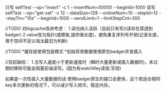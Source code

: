 只写
selfTest --op="insert" -c 1 --insertNum=50000 --beginId=1000
读写
selfTest --op="get-set" -c 12 --dataSize=128 --onlineNum=10 --stepId=12 --stayTm="10s" --beginId=1000 --sendLimit=1 --limitStepCnt=300

//TODO 对bigcache改进考虑：
1.读也纳入活跃（目前只有写)(读存在穿透到badger)
2.value改为指针(或模板,提供值长度)，避免重复序列号开销(记录长度，用于空间不足以淘汰最旧为判断)

//TODO
*缓存层使用包装模式
*初始背景数据使用原生badger并发插入

//目前缺陷：
1.当写入速度小于更新速度时（瞬时大量更新或插入数据时)，未过期的移除可能会阻塞前端读写。(因为有watchKey读锁,写锁)

如果是一次性插入大量数据的话 使用badger原生的接口会更快，这个库适合相同key多次更新的情况下，可以减少写入频次，稳定内存。